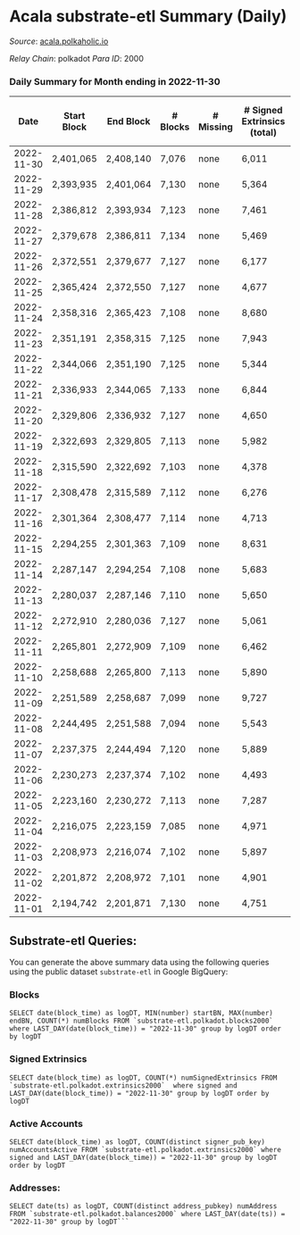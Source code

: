 # Acala substrate-etl Summary (Daily)

_Source_: [acala.polkaholic.io](https://acala.polkaholic.io)

*Relay Chain*: polkadot
*Para ID*: 2000



### Daily Summary for Month ending in 2022-11-30


| Date | Start Block | End Block | # Blocks | # Missing | # Signed Extrinsics (total) | # Active Accounts | # Addresses with Balances | # Events | # Transfers | # XCM Transfers In | # XCM Transfers Out |
| ---- | ----------- | --------- | -------- | --------- | --------------------------- | ----------------- | ------------------------- | -------- | ----------- | ------------------ | ------------------- |
| 2022-11-30 | 2,401,065 | 2,408,140 | 7,076 | none  | 6,011 | 430 | 167,143 | 95,296 | 1,981 ($1,439,361.40) | 101 ($113,108.26) | 113 ($147,862.56) |
| 2022-11-29 | 2,393,935 | 2,401,064 | 7,130 | none  | 5,364 | 437 | 167,089 | 91,821 | 2,294 ($1,081,727.68) | 113 ($113,509.07) | 122 ($135,129.45) |
| 2022-11-28 | 2,386,812 | 2,393,934 | 7,123 | none  | 7,461 | 400 | 167,034 | 106,545 | 4,366 ($1,509,387.09) | 130 ($162,977.47) | 145 ($110,101.53) |
| 2022-11-27 | 2,379,678 | 2,386,811 | 7,134 | none  | 5,469 | 433 | 166,993 | 90,942 | 1,916 ($938,747.28) | 75 ($44,655.14) | 117 ($107,349.33) |
| 2022-11-26 | 2,372,551 | 2,379,677 | 7,127 | none  | 6,177 | 383 | 166,951 | 97,317 | 3,194 ($1,124,689.72) | 102 ($84,757.77) | 119 ($86,856.38) |
| 2022-11-25 | 2,365,424 | 2,372,550 | 7,127 | none  | 4,677 | 373 | 166,903 | 86,702 | 1,653 ($942,800.22) | 101 ($109,421.91) | 132 ($77,190.46) |
| 2022-11-24 | 2,358,316 | 2,365,423 | 7,108 | none  | 8,680 | 497 |  | 118,800 | 6,785 ($2,596,191.10) | 136 ($132,166.14) | 193 ($225,077.75) |
| 2022-11-23 | 2,351,191 | 2,358,315 | 7,125 | none  | 7,943 | 888 | 166,784 | 114,650 | 5,468 ($3,067,098.89) | 202 ($179,047.48) | 249 ($152,430.04) |
| 2022-11-22 | 2,344,066 | 2,351,190 | 7,125 | none  | 5,344 | 539 |  | 95,391 | 3,241 ($1,978,712.44) | 187 ($186,711.59) | 202 ($186,236.96) |
| 2022-11-21 | 2,336,933 | 2,344,065 | 7,133 | none  | 6,844 | 523 |  | 104,080 | 4,245 ($1,123,018.39) | 150 ($48,742.94) | 158 ($11,018,175.48) |
| 2022-11-20 | 2,329,806 | 2,336,932 | 7,127 | none  | 4,650 | 482 | 166,527 | 88,446 | 2,084 ($829,419.57) | 95 ($53,239.10) | 113 ($115,584.14) |
| 2022-11-19 | 2,322,693 | 2,329,805 | 7,113 | none  | 5,982 | 398 | 166,454 | 96,019 | 3,125 ($1,674,754.96) | 70 ($22,602.41) | 65 ($121,038.70) |
| 2022-11-18 | 2,315,590 | 2,322,692 | 7,103 | none  | 4,378 | 435 |  | 84,779 | 1,535 ($3,105,434.48) | 70 ($109,487.66) | 105 ($234,508.97) |
| 2022-11-17 | 2,308,478 | 2,315,589 | 7,112 | none  | 6,276 | 462 | 166,337 | 99,017 | 2,997 ($14,156,866.93) | 79 ($116,040.93) | 134 ($105,770.18) |
| 2022-11-16 | 2,301,364 | 2,308,477 | 7,114 | none  | 4,713 | 502 |  | 89,092 | 2,243 ($3,329,027.50) | 125 ($63,909.76) | 136 ($142,313.00) |
| 2022-11-15 | 2,294,255 | 2,301,363 | 7,109 | none  | 8,631 | 513 |  | 115,799 | 5,455 ($2,905,576.00) | 111 ($77,199.41) | 118 ($121,408.39) |
| 2022-11-14 | 2,287,147 | 2,294,254 | 7,108 | none  | 5,683 | 654 |  | 98,455 | 3,641 ($4,314,331.67) | 201 ($165,820.29) | 222 ($275,818.41) |
| 2022-11-13 | 2,280,037 | 2,287,146 | 7,110 | none  | 5,650 | 676 |  | 98,768 | 3,805 ($5,376,366.47) | 201 ($145,547.76) | 196 ($159,187.25) |
| 2022-11-12 | 2,272,910 | 2,280,036 | 7,127 | none  | 5,061 | 575 |  | 93,102 | 2,899 ($4,389,727.16) | 154 ($119,852.35) | 188 ($298,485.89) |
| 2022-11-11 | 2,265,801 | 2,272,909 | 7,109 | none  | 6,462 | 608 |  | 105,695 | 4,627 ($9,892,004.74) | 238 ($396,073.61) | 275 ($1,431,920.59) |
| 2022-11-10 | 2,258,688 | 2,265,800 | 7,113 | none  | 5,890 | 650 |  | 102,030 | 4,354 ($6,687,016.82) | 199 ($312,269.67) | 210 ($1,143,456.87) |
| 2022-11-09 | 2,251,589 | 2,258,687 | 7,099 | none  | 9,727 | 862 |  | 134,964 | 8,939 ($21,839,167.45) | 370 ($758,907.33) | 361 ($909,062.11) |
| 2022-11-08 | 2,244,495 | 2,251,588 | 7,094 | none  | 5,543 | 654 |  | 97,719 | 3,732 ($3,153,491.79) | 192 ($178,231.69) | 204 ($597,056.95) |
| 2022-11-07 | 2,237,375 | 2,244,494 | 7,120 | none  | 5,889 | 529 |  | 98,217 | 3,923 ($2,176,733.99) | 119 ($253,881.84) | 178 ($277,135.22) |
| 2022-11-06 | 2,230,273 | 2,237,374 | 7,102 | none  | 4,493 | 588 | 165,141 | 88,578 | 2,552 ($1,306,179.25) | 94 ($140,994.54) | 190 ($196,194.27) |
| 2022-11-05 | 2,223,160 | 2,230,272 | 7,113 | none  | 7,287 | 691 | 165,097 | 108,827 | 5,327 ($1,636,390.19) | 105 ($76,739.43) | 201 ($330,981.11) |
| 2022-11-04 | 2,216,075 | 2,223,159 | 7,085 | none  | 4,971 | 668 | 165,016 | 94,076 | 3,511 ($3,932,732.56) | 175 ($388,643.84) | 229 ($265,550.71) |
| 2022-11-03 | 2,208,973 | 2,216,074 | 7,102 | none  | 5,897 | 556 | 164,949 | 98,288 | 3,776 ($2,016,108.16) | 140 ($218,636.00) | 225 ($215,623.69) |
| 2022-11-02 | 2,201,872 | 2,208,972 | 7,101 | none  | 4,901 | 532 | 164,902 | 91,748 | 2,854 ($2,442,863.70) | 136 ($185,016.51) | 185 ($212,403.99) |
| 2022-11-01 | 2,194,742 | 2,201,871 | 7,130 | none  | 4,751 | 664 |  | 92,075 | 3,089 ($2,173,283.22) | 161 ($296,751.55) | 203 ($429,543.50) |

## Substrate-etl Queries:
You can generate the above summary data using the following queries using the public dataset `substrate-etl` in Google BigQuery:


### Blocks
```
SELECT date(block_time) as logDT, MIN(number) startBN, MAX(number) endBN, COUNT(*) numBlocks FROM `substrate-etl.polkadot.blocks2000`  where LAST_DAY(date(block_time)) = "2022-11-30" group by logDT order by logDT
```


### Signed Extrinsics
```
SELECT date(block_time) as logDT, COUNT(*) numSignedExtrinsics FROM `substrate-etl.polkadot.extrinsics2000`  where signed and LAST_DAY(date(block_time)) = "2022-11-30" group by logDT order by logDT
```


### Active Accounts
```
SELECT date(block_time) as logDT, COUNT(distinct signer_pub_key) numAccountsActive FROM `substrate-etl.polkadot.extrinsics2000` where signed and LAST_DAY(date(block_time)) = "2022-11-30" group by logDT order by logDT
```


### Addresses:
```
SELECT date(ts) as logDT, COUNT(distinct address_pubkey) numAddress FROM `substrate-etl.polkadot.balances2000` where LAST_DAY(date(ts)) = "2022-11-30" group by logDT```

